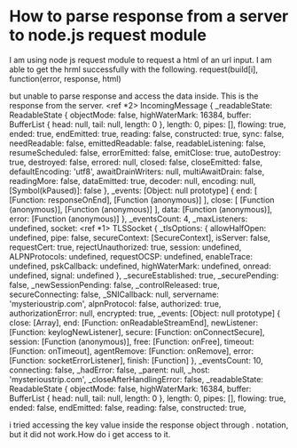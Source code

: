 
# How to parse response from a server to node.js request module

I am using node js request module to request a html of an url input. I am able to get the hrml successfully with the following.
request(build[i], function(error, response, html)

but unable to parse response and access the data inside. This is the response from the server.
 <ref *2> IncomingMessage {
  _readableState: ReadableState {
    objectMode: false,
    highWaterMark: 16384,
    buffer: BufferList { head: null, tail: null, length: 0 },
    length: 0,
    pipes: [],
    flowing: true,
    ended: true,
    endEmitted: true,
    reading: false,
    constructed: true,
    sync: false,
    needReadable: false,
    emittedReadable: false,
    readableListening: false,
    resumeScheduled: false,
    errorEmitted: false,
    emitClose: true,
    autoDestroy: true,
    destroyed: false,
    errored: null,
    closed: false,
    closeEmitted: false,
    defaultEncoding: 'utf8',
    awaitDrainWriters: null,
    multiAwaitDrain: false,
    readingMore: false,
    dataEmitted: true,
    decoder: null,
    encoding: null,
    [Symbol(kPaused)]: false
  },
  _events: [Object: null prototype] {
    end: [ [Function: responseOnEnd], [Function (anonymous)] ],
    close: [ [Function (anonymous)], [Function (anonymous)] ],
    data: [Function (anonymous)],
    error: [Function (anonymous)]
  },
  _eventsCount: 4,
  _maxListeners: undefined,
  socket: <ref *1> TLSSocket {
    _tlsOptions: {
      allowHalfOpen: undefined,
      pipe: false,
      secureContext: [SecureContext],
      isServer: false,
      requestCert: true,
      rejectUnauthorized: true,
      session: undefined,
      ALPNProtocols: undefined,
      requestOCSP: undefined,
      enableTrace: undefined,
      pskCallback: undefined,
      highWaterMark: undefined,
      onread: undefined,
      signal: undefined
    },
    _secureEstablished: true,
    _securePending: false,
    _newSessionPending: false,
    _controlReleased: true,
    secureConnecting: false,
    _SNICallback: null,
    servername: 'mysterioustrip.com',
    alpnProtocol: false,
    authorized: true,
    authorizationError: null,
    encrypted: true,
    _events: [Object: null prototype] {
      close: [Array],
      end: [Function: onReadableStreamEnd],
      newListener: [Function: keylogNewListener],
      secure: [Function: onConnectSecure],
      session: [Function (anonymous)],
      free: [Function: onFree],
      timeout: [Function: onTimeout],
      agentRemove: [Function: onRemove],
      error: [Function: socketErrorListener],
      finish: [Function]
    },
    _eventsCount: 10,
    connecting: false,
    _hadError: false,
    _parent: null,
    _host: 'mysterioustrip.com',
    _closeAfterHandlingError: false,
    _readableState: ReadableState {
      objectMode: false,
      highWaterMark: 16384,
      buffer: BufferList { head: null, tail: null, length: 0 },
      length: 0,
      pipes: [],
      flowing: true,
      ended: false,
      endEmitted: false,
      reading: false,
      constructed: true,


i tried accessing the key value inside the response object through . notation, but it did not work.How do i get access to it.

        
